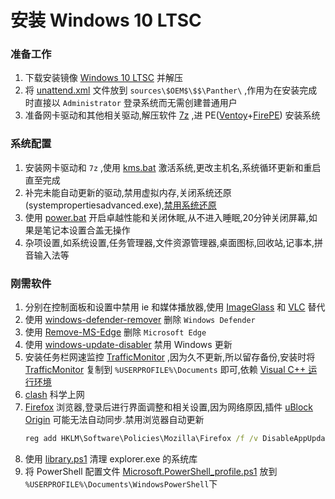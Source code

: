 # 安装 Windows 10 LTSC
### 准备工作
1. 下载安装镜像 [Windows 10 LTSC](magnet:?xt=urn:btih:366ADAA52FB3639B17D73718DD5F9E3EE9477B40&dn=SW_DVD9_WIN_ENT_LTSC_2021_64BIT_ChnSimp_MLF_X22-84402.ISO&xl=5044211712) 并解压
2. 将 [unattend.xml](./unattend.xml) 文件放到 `sources\$OEM$\$$\Panther\` ,作用为在安装完成时直接以 `Administrator` 登录系统而无需创建普通用户
3. 准备网卡驱动和其他相关驱动,解压软件 [7z](https://github.com/mcmilk/7-Zip-zstd) ,进 PE([Ventoy](https://www.ventoy.net/cn/index.html)+[FirePE](https://firpe.cn/page-247)) 安装系统
### 系统配置
1. 安装网卡驱动和 `7z` ,使用 [kms.bat](./kms.bat) 激活系统,更改主机名,系统循环更新和重启直至完成
2. 补完未能自动更新的驱动,禁用虚拟内存,关闭系统还原(systempropertiesadvanced.exe),[禁用系统还原](组策略>计算机配置>管理模板>系统>系统还原>关闭系统还原>启用)
3. 使用 [power.bat](./power.bat) 开启卓越性能和关闭休眠,从不进入睡眠,20分钟关闭屏幕,如果是笔记本设置合盖无操作
4. 杂项设置,如系统设置,任务管理器,文件资源管理器,桌面图标,回收站,记事本,拼音输入法等
### 刚需软件
1. 分别在控制面板和设置中禁用 ie 和媒体播放器,使用 [ImageGlass](https://imageglass.org/) 和 [VLC](https://www.videolan.org/) 替代
2. 使用 [windows-defender-remover](https://github.com/ionuttbara/windows-defender-remover) 删除 `Windows Defender`
3. 使用 [Remove-MS-Edge](https://github.com/ShadowWhisperer/Remove-MS-Edge) 删除 `Microsoft Edge`
4. 使用 [windows-update-disabler](https://github.com/tsgrgo/windows-update-disabler) 禁用 Windows 更新
5. 安装任务栏网速监控 [TrafficMonitor](https://github.com/zhongyang219/TrafficMonitor) ,因为久不更新,所以留存备份,安装时将 [TrafficMonitor](./TrafficMonitor) 复制到 `%USERPROFILE%\Documents` 即可,依赖 [Visual C++ 运行环境](https://aka.ms/vs/17/release/vc_redist.x64.exe)
6. [clash](https://github.com/clash-verge-rev/clash-verge-rev) 科学上网
7. [Firefox](https://download.mozilla.org/?product=firefox-esr-latest-ssl&os=win64&lang=zh-CN) 浏览器,登录后进行界面调整和相关设置,因为网络原因,插件 [uBlock Origin](https://addons.mozilla.org/zh-CN/firefox/addon/ublock-origin/) 可能无法自动同步.禁用浏览器自动更新
    ```bat
    reg add HKLM\Software\Policies\Mozilla\Firefox /f /v DisableAppUpdate /t REG_DWORD /d 1
    ```
8. 使用 [library.ps1](./library.ps1) 清理 explorer.exe 的系统库
9. 将 PowerShell 配置文件 [Microsoft.PowerShell_profile.ps1](./Microsoft.PowerShell_profile.ps1) 放到 `%USERPROFILE%\Documents\WindowsPowerShell`下